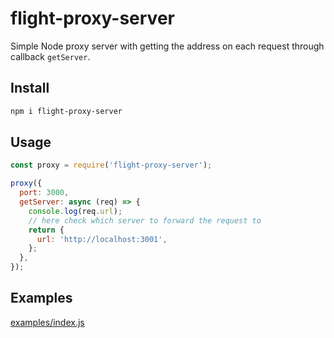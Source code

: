 # flight-proxy-server

Simple Node proxy server with getting the address on each request through callback `getServer`.

## Install

```sh
npm i flight-proxy-server
```

## Usage

```javascript
const proxy = require('flight-proxy-server');

proxy({
  port: 3000,
  getServer: async (req) => {
    console.log(req.url);
    // here check which server to forward the request to
    return {
      url: 'http://localhost:3001',
    };
  },
});
```

## Examples

[examples/index.js](./examples/index.js)
